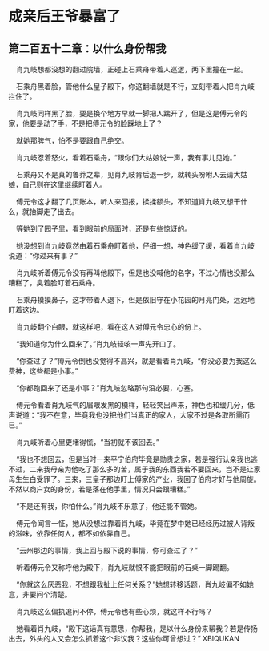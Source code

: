 # 成亲后王爷暴富了 
 ## 第二百五十二章：以什么身份帮我
     肖九岐想都没想的翻过院墙，正碰上石乘舟带着人巡逻，两下里撞在一起。

    石乘舟黑着脸，管他什么皇子殿下，你这翻墙就是不行，立刻带着人把肖九岐拦住了。

    肖九岐同样黑了脸，要是换个地方早就一脚把人踹开了，但是这是傅元令的家，他要是动了手，不是把傅元令的脸踩地上了？

    就她那脾气，怕不是要跟自己绝交。

    肖九岐忍着怒火，看着石乘舟，“跟你们大姑娘说一声，我有事儿见她。”

    石乘舟又不是真的鲁莽之辈，见肖九岐肯后退一步，就转头吩咐人去请大姑娘，自己则在这里继续盯着人。

    傅元令这才翻了几页账本，听人来回报，揉揉额头，不知道肖九岐又想干什么，就抬脚走了出去。

    等她到了园子里，看到眼前的局面时，还是有些惊讶的。

    她没想到肖九岐竟然由着石乘舟盯着他，仔细一想，神色缓了缓，看着肖九岐说道：“你过来有事？”

    肖九岐听着傅元令没有再叫他殿下，但是也没喊他的名字，不过心情也没那么糟糕了，臭着脸盯着石乘舟。

    石乘舟摸摸鼻子，这才带着人退下，但是依旧守在小花园的月亮门处，远远地盯着这边。

    肖九岐翻个白眼，就这样吧，看在这人对傅元令忠心的份上。

    “我知道你为什么回来了。”肖九岐轻咳一声先开口了。

    “你查过了？”傅元令倒也没觉得不高兴，就是看着肖九岐，“你没必要为我这么费神，这些都是小事。”

    “你都跑回来了还是小事？”肖九岐忽略那句没必要，心塞。

    傅元令看着肖九岐气的眉眼发黑的模样，轻轻笑出声来，神色也和缓几分，低声说道：“我不在意，毕竟我也没把他们当真正的家人，大家不过是各取所需而已。”

    肖九岐听着心里更堵得慌，“当初就不该回去。”

    “我也不想回去，但是当时一来平宁伯府毕竟是勋贵之家，若是强行认亲我也逃不过，二来我母亲为他吃了那么多的苦，属于我的东西我若不要回来，岂不是让家母生生白受罪了。三来，三皇子那边盯上傅家的产业，我回了伯府才好与他周旋。不然以商户女的身份，若是落在他手里，情况只会跟糟糕。”

    “不是还有我，你怕什么。”肖九岐不乐意了，他还能不管她。

    傅元令闻言一怔，她从没想过靠着肖九岐，毕竟在梦中她已经经历过被人背叛的滋味，依靠任何人，都不如依靠自己。

    “云州那边的事情，我上回与殿下说的事情，你可查过了？”

    听着傅元令又称呼他为殿下，肖九岐就恨不能把眼前的石桌一脚踢翻。

    “你就这么厌恶我，不想跟我扯上任何关系？”她想转移话题，肖九岐偏不如她意，非要问个清楚。

    肖九岐这么偏执追问不停，傅元令也有些心烦，就这样不行吗？

    她看着肖九岐，“殿下这话真有意思，你帮我，是以什么身份来帮我？若是传扬出去，外头的人又会怎么抓着这个非议我？这些你可曾想过？” 
XBIQUKAN